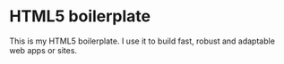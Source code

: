# HTML5 boilerplate

This is my HTML5 boilerplate. I use it to build fast,
robust and adaptable web apps or sites.
